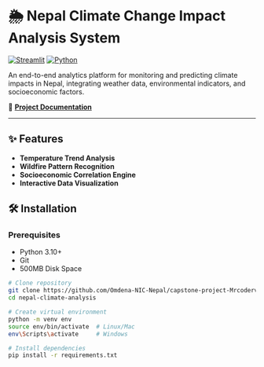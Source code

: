 # 🌦️ Nepal Climate Change Impact Analysis System

[![Streamlit](https://img.shields.io/badge/Streamlit-FF4B4B?style=for-the-badge&logo=Streamlit&logoColor=white)](https://streamlit.io)
[![Python](https://img.shields.io/badge/Python-3.10%2B-blue?style=for-the-badge&logo=python)](https://www.python.org)

An end-to-end analytics platform for monitoring and predicting climate impacts in Nepal, integrating weather data, environmental indicators, and socioeconomic factors.

📄 **[Project Documentation](https://omdena-nic-nepal.github.io/capstone-project-Mrcoderv/Documentation.html)**

---
## ✨ Features

- **Temperature Trend Analysis**
- **Wildfire Pattern Recognition**
- **Socioeconomic Correlation Engine**
- **Interactive Data Visualization**


## 🛠️ Installation

### Prerequisites
- Python 3.10+
- Git
- 500MB Disk Space

```bash
# Clone repository
git clone https://github.com/Omdena-NIC-Nepal/capstone-project-Mrcoderv.git
cd nepal-climate-analysis

# Create virtual environment
python -m venv env
source env/bin/activate  # Linux/Mac
env\Scripts\activate     # Windows

# Install dependencies
pip install -r requirements.txt
